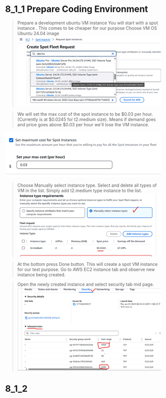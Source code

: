 # 8_1_1 Prepare Coding Environment

> Prepare a development ubuntu VM instance
> You will start with a spot instance .  This comes to be cheaper for our purpose
> Choose VM OS Ubuntu 24.04 image
![](https://github.com/hakansuku/D1APACTraining/blob/main/images/PHP/spot1.png?raw=true)

> We will set the max cost of the spot instance to be $0.03 per hour.  (Currently is at $0.0245 for t2.medium size). 
> Means if demand goes and price goes above $0.03 per hour we'll lose the VM instance. 

![](https://github.com/hakansuku/D1APACTraining/blob/main/images/PHP/spotprice.png?raw=true)

> Choose Manually select instance type. Select and delete all types of VM in the list. Simply add t2.medium type instance to the list. 
![](https://github.com/hakansuku/D1APACTraining/blob/main/images/PHP/vmtype.png?raw=true)

> At the bottom press Done button.   This will create a spot VM instance for our test purpose. 
> Go to AWS EC2 instance tab and observe new instance being created. 

> Open the newly created instance and select security tab mid page.
![](https://github.com/hakansuku/D1APACTraining/blob/main/images/PHP/inbountport.png?raw=true)

# 8_1_2  
